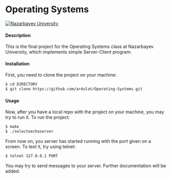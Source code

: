 # Operating Systems

[![Nazarbayev University](https://upload.wikimedia.org/wikipedia/en/e/e5/Nazarbayev_University_Logo.png)](https://upload.wikimedia.org/wikipedia/en/e/e5/Nazarbayev_University_Logo.png)

#### Description

This is the final project for the Operating Systems class at Nazarbayev University, which implements simple Server-Client program.

#### Installation

First, you need to clone the project on your machine:
```sh
$ cd DIRECTORY
$ git clone https://github.com/ardulat/Operating-Systems.git
```

#### Usage
Now, after you have a local repo with the project on your machine, you may try to run it. To run the project:
```sh
$ make
$ ./selectoechoserver
```

From now on, you server has started running with the port given on a screen. To test it, try using telnet:
```sh
$ telnet 127.0.0.1 PORT
```
You may try to send messages to your server. Further documentation will be added.
